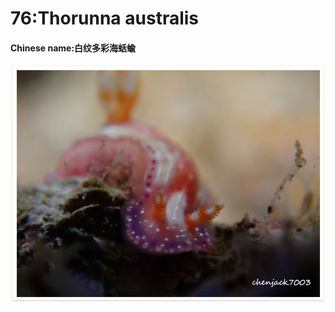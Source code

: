 # 76:Thorunna australis

#### Chinese name:白纹多彩海蛞蝓

![](../../.gitbook/assets/thorunna-australis.jpg)

